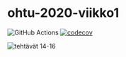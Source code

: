 # ohtu-2020-viikko1

![GitHub Actions](https://github.com/mluukkai/ohtu-viikko1-s2020/workflows/Java%20CI%20with%20Gradle/badge.svg)
[![codecov](https://codecov.io/gh/mohkula/ohtu-2020-viikko1/branch/main/graph/badge.svg?token=RDPJMH6POF)](undefined)


![tehtävät 14-16](https://github.com/mohkula/ohtu-tethavat)
